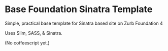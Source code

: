 Base Foundation Sinatra Template
======================

Simple, practical base template for Sinatra based site on Zurb Foundation 4

Uses Slim, SASS, & Sinatra.

(No coffeescript yet.)

